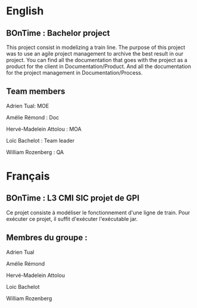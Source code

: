 # English

## BOnTime : Bachelor project

This project consist in modelizing a train line. The purpose of this project was to use an agile project management to archive the best result in our project. 
You can find all the documentation that goes with the project as a product for the client in Documentation/Product.
And all the documentation for the project management in Documentation/Process.

## Team members

Adrien Tual: MOE

Amélie Rémond : Doc

Hervé-Madelein Attolou : MOA

Loïc Bachelot : Team leader

William Rozenberg : QA

# Français

## BOnTime : L3 CMI SIC projet de GPI

Ce projet consiste à modéliser le fonctionnement d'une ligne de train. Pour exécuter ce projet, il suffit d'exécuter l'exécutable jar.

## Membres du groupe :

Adrien Tual

Amélie Rémond

Hervé-Madelein Attolou

Loic Bachelot

William Rozenberg
